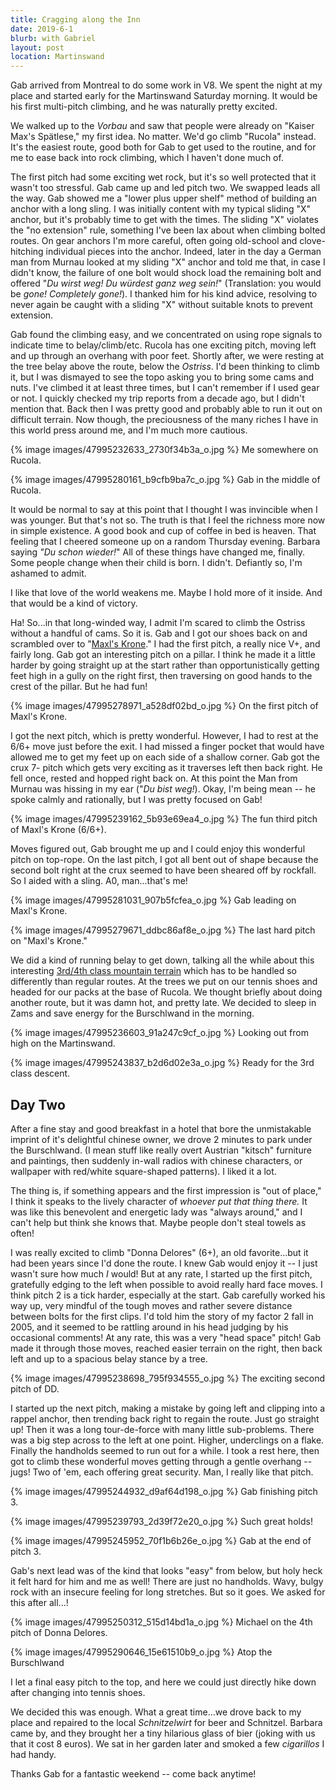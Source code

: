 ```yaml
---
title: Cragging along the Inn
date: 2019-6-1
blurb: with Gabriel
layout: post
location: Martinswand
---
```








Gab arrived from Montreal to do some work in V8. We spent the night at my place and
started early for the Martinswand Saturday morning. It would be his first multi-pitch
climbing, and he was naturally pretty excited.

We walked up to the *Vorbau* and saw that people were already on "Kaiser Max's Spätlese,"
my first idea. No matter. We'd go climb "Rucola" instead. It's the easiest route,
good both for Gab to get used to the routine, and for me to ease back into rock
climbing, which I haven't done much of.

The first pitch had some exciting wet rock, but it's so well protected that it wasn't
too stressful. Gab came up and led pitch two. We swapped leads all the way.
Gab showed me a "lower plus upper shelf" method of building an anchor with a long
sling. I was initially content with my typical sliding "X" anchor, but it's probably
time to get with the times. The sliding "X" violates the "no extension" rule,
something I've been lax about when climbing bolted routes. On gear anchors I'm
more careful, often going old-school and clove-hitching individual pieces into
the anchor. Indeed, later in the day a German man from Murnau looked at my
sliding "X" anchor and told me that, in case I didn't know, the failure of one
bolt would shock load the remaining bolt and offered "*Du wirst weg! Du würdest ganz weg sein!*"
(Translation: you would be *gone! Completely gone!*). I thanked him for his
kind advice, resolving to never again be caught with a sliding "X" without
suitable knots to prevent extension.

Gab found the climbing easy, and we concentrated on using rope signals to indicate
time to belay/climb/etc. Rucola has one exciting pitch, moving left and up through
an overhang with poor feet. Shortly after, we were resting at the tree belay
above the route, below the *Ostriss*. I'd been thinking to climb it, but I was
dismayed to see the topo asking you to bring some cams and nuts. I've climbed it at
least three times, but I can't remember if I used gear or not. I quickly checked my
trip reports from a decade ago, but I didn't mention that. Back then I was pretty
good and probably able to run it out on difficult terrain. Now though, the preciousness
of the many riches I have in this world press around me, and I'm much more cautious.

{% image images/47995232633_2730f34b3a_o.jpg %}
Me somewhere on Rucola.


{% image images/47995280161_b9cfb9ba7c_o.jpg %}
Gab in the middle of Rucola.




It would be normal to say at this point that I thought I was invincible when I was younger.
But that's not so. The truth is that I feel the richness more now in simple existence.
A good book and cup of coffee in bed is heaven. That feeling that I cheered someone up
on a random Thursday evening. Barbara saying *"Du schon wieder!*" All of these things
have changed me, finally. Some people change when their child is born. I didn't.
Defiantly so, I'm ashamed to admit.

I like that love of the world weakens me. Maybe I hold more of it inside. And that would be
a kind of victory.

Ha! So...in that long-winded way, I admit I'm scared to climb the Ostriss without a handful
of cams. So it is. Gab and I got our shoes back on and scrambled over to "[Maxl's Krone](https://www.bergsteigen.com/fileadmin/userdaten/import/topos/280_Topo_616d1de9-836a-45ea-881b-bca4d4382d15_maxlskrone.pdf)."
I had the first pitch, a really nice V+, and fairly long. Gab got an interesting pitch on a pillar.
I think he made it a little harder by going straight up at the start rather than opportunistically
getting feet high in a gully on the right first, then traversing on good hands to the crest of the
pillar. But he had fun!

{% image images/47995278971_a528df02bd_o.jpg %}
On the first pitch of Maxl's Krone.


I got the next pitch, which is pretty wonderful. However, I had to rest at the 6/6+ move just
before the exit. I had missed a finger pocket that would have allowed me to get my feet up on
each side of a shallow corner. Gab got the crux 7- pitch which gets very exciting as it traverses
left then back right. He fell once, rested and hopped right back on. At this point the Man from
Murnau was hissing in my ear ("*Du bist weg!*). Okay, I'm being mean -- he spoke calmly and
rationally, but I was pretty focused on Gab!



{% image images/47995239162_5b93e69ea4_o.jpg %}
The fun third pitch of Maxl's Krone (6/6+).




Moves figured out, Gab brought me up and I could enjoy this wonderful pitch on top-rope.
On the last pitch, I got all bent out of shape because the second bolt right at the crux
seemed to have been sheared off by rockfall. So I aided with a sling. A0, man...that's me!

{% image images/47995281031_907b5fcfea_o.jpg %}
Gab leading on Maxl's Krone.


{% image images/47995279671_ddbc86af8e_o.jpg %}
The last hard pitch on "Maxl's Krone."


We did a kind of running belay to get down, talking all the while about this interesting
[3rd/4th class mountain terrain](https://www.summitpost.org/thoughts-on-4th-class-terrain/298107) which has to be handled so differently than regular routes.
At the trees we put on our tennis shoes and headed for our packs at the base of Rucola. We thought briefly
about doing another route, but it was damn hot, and pretty late. We decided to sleep in Zams and
save energy for the Burschlwand in the morning.

{% image images/47995236603_91a247c9cf_o.jpg %}
Looking out from high on the Martinswand.


{% image images/47995243837_b2d6d02e3a_o.jpg %}
Ready for the 3rd class descent.


## Day Two

After a fine stay and good breakfast in a hotel that bore the unmistakable imprint of it's delightful chinese owner,
we drove 2 minutes to park under the Burschlwand. (I mean stuff like really overt Austrian "kitsch" furniture and paintings,
then suddenly in-wall radios with chinese characters, or wallpaper with red/white square-shaped patterns). I liked
it a lot.

The thing is, if something appears and the first impression is "out of place," I think it speaks to the lively character
of *whoever put that thing there.* It was like this benevolent and energetic lady was "always around," and I can't help
but think she knows that. Maybe people don't steal towels as often!

I was really excited to climb "Donna Delores" (6+), an old favorite...but it had been years since I'd done the route.
I knew Gab would enjoy it -- I just wasn't sure how much *I* would! But at any rate, I started up the first pitch, gratefully
edging to the left when possible to avoid really hard face moves. I think pitch 2 is a tick harder, especially at the start.
Gab carefully worked his way up, very mindful of the tough moves and rather severe distance between bolts for the first clips.
I'd told him the story of my factor 2 fall in 2005, and it seemed to be rattling around in his head judging by his
occasional comments! At any rate, this was a very "head space" pitch! Gab made it through those moves, reached easier
terrain on the right, then back left and up to a spacious belay stance by a tree.

{% image images/47995238698_795f934555_o.jpg %}
The exciting second pitch of DD.


I started up the next pitch, making a mistake by going left and clipping into a rappel anchor, then  trending back right
to regain the route. Just go straight up! Then it was a long tour-de-force with many little sub-problems. There was a big
step across to the left at one point. Higher, underclings on a flake. Finally the handholds seemed to run out for a while.
I took a rest here, then got to climb these wonderful moves getting through a gentle overhang -- jugs! Two of 'em, each
offering great security. Man, I really like that pitch.

{% image images/47995244932_d9af64d198_o.jpg %}
Gab finishing pitch 3.




{% image images/47995239793_2d39f72e20_o.jpg %}
Such great holds!




{% image images/47995245952_70f1b6b26e_o.jpg %}
Gab at the end of pitch 3.


Gab's next lead was of the kind that looks "easy" from below, but holy heck it felt hard for him and me as well!
There are just no handholds. Wavy, bulgy rock with an insecure feeling for long stretches. But so it goes. We asked for
this after all...!

{% image images/47995250312_515d14bd1a_o.jpg %}
Michael on the 4th pitch of Donna Delores.



{% image images/47995290646_15e61510b9_o.jpg %}
Atop the Burschlwand


I let a final easy pitch to the top, and here we could just directly hike down after changing into tennis shoes.

We decided this was enough. What a great time...we drove back to my place and repaired to the local *Schnitzelwirt* for
beer and Schnitzel. Barbara came by, and they brought her a tiny hilarious glass of bier (joking with us that it cost
8 euros). We sat in her garden later and smoked a few *cigarillos* I had handy.

Thanks Gab for a fantastic weekend -- come back anytime!





